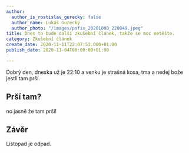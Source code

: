 ```yaml
---
author:
  author_is_rostislav_gurecky: false
  author_name: Lukáš Gurecký
  author_photo: "/images/psfix_20201008_220049.jpeg"
title: Dnes to bude další zkušební článek, takže se moc netěšte.
category: Zkušební článek
create_date: 2020-11-11T22:07:53.000+01:00
publish_date: 2020-11-04T00:00:00+01:00

---
```

Dobrý den, dneska už je 22:10 a venku je strašná kosa, tma a nedej bože jestli tam prší.

## Prší tam?

no jasně že tam prší!

## Závěr

Listopad je odpad.